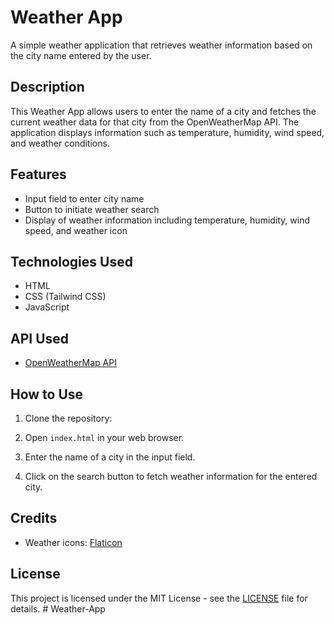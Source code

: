 # Weather App

A simple weather application that retrieves weather information based on the city name entered by the user.

## Description

This Weather App allows users to enter the name of a city and fetches the current weather data for that city from the OpenWeatherMap API. The application displays information such as temperature, humidity, wind speed, and weather conditions.

## Features

- Input field to enter city name
- Button to initiate weather search
- Display of weather information including temperature, humidity, wind speed, and weather icon

## Technologies Used

- HTML
- CSS (Tailwind CSS)
- JavaScript

## API Used

- [OpenWeatherMap API](https://openweathermap.org/api)

## How to Use

1. Clone the repository:


2. Open `index.html` in your web browser.

3. Enter the name of a city in the input field.

4. Click on the search button to fetch weather information for the entered city.

## Credits

- Weather icons: [Flaticon](https://www.flaticon.com/)

## License

This project is licensed under the MIT License - see the [LICENSE](LICENSE) file for details.
#   W e a t h e r - A p p  
 
